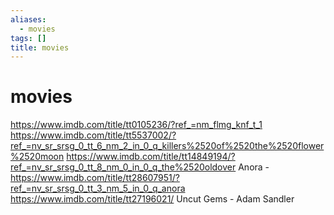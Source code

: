 ```yaml
---
aliases:
  - movies
tags: []
title: movies
---
```


# movies
https://www.imdb.com/title/tt0105236/?ref_=nm_flmg_knf_t_1
https://www.imdb.com/title/tt5537002/?ref_=nv_sr_srsg_0_tt_6_nm_2_in_0_q_killers%2520of%2520the%2520flower%2520moon
https://www.imdb.com/title/tt14849194/?ref_=nv_sr_srsg_0_tt_8_nm_0_in_0_q_the%2520oldover
Anora - https://www.imdb.com/title/tt28607951/?ref_=nv_sr_srsg_0_tt_3_nm_5_in_0_q_anora
https://www.imdb.com/title/tt27196021/
Uncut Gems - Adam Sandler


